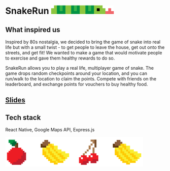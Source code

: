 # SnakeRun ![snake](frontend/assets/snake.png)

## What inspired us
Inspired by 80s nostalgia, we decided to bring the game of snake into real life but with a small twist - to get people to leave the house, get out onto the streets, and get fit! We wanted to make a game that would motivate people to exercise and gave them healthy rewards to do so.

SnakeRun allows you to play a real life, multiplayer game of snake. The game drops random checkpoints around your location, and you can run/walk to the location to claim the points. Compete with friends on the leaderboard, and exchange points for vouchers to buy healthy food.

## [Slides](https://docs.google.com/presentation/d/1CAxdkgBQaT7TU68sv8DyiL1Lb2KcI0PMdYguCJVJGzc/edit?usp=sharing)

## Tech stack
React Native, Google Maps API, Express.js

![fruit](frontend/assets/fruits.png)

